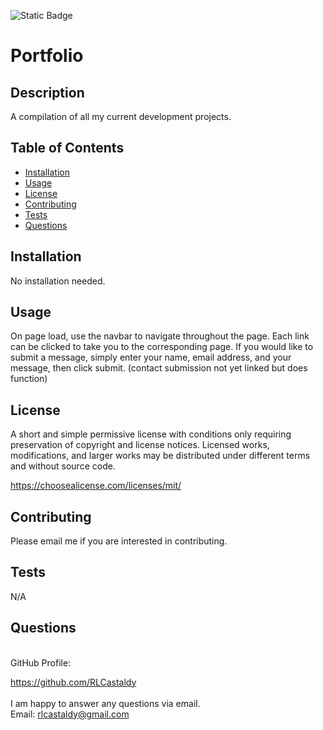 ![Static Badge](https://img.shields.io/badge/License-MIT%203.0-black)

# Portfolio

## Description

A compilation of all my current development projects.

## Table of Contents

- [Installation](#installation)
- [Usage](#usage)
- [License](#license)
- [Contributing](#contributing)
- [Tests](#tests)
- [Questions](#questions)

## Installation

No installation needed.

## Usage

On page load, use the navbar to navigate throughout the page. Each link can be clicked to take you to the corresponding page. If you would like to submit a message, simply enter your name, email address, and your message, then click submit. (contact submission not yet linked but does function)

## License
  
A short and simple permissive license with conditions only requiring preservation of copyright and license notices. Licensed works, modifications, and larger works may be distributed under different terms and without source code.

https://choosealicense.com/licenses/mit/

## Contributing

Please email me if you are interested in contributing.

## Tests

N/A

## Questions

<br>
GitHub Profile:

https://github.com/RLCastaldy
<br>
<br>
I am happy to answer any questions via email.<br>
Email: rlcastaldy@gmail.com